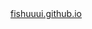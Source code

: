<!DOCTYPE html>
<html>
  <body>
    <a target="blank" href="fishuuui.github.io">fishuuui.github.io</a>
  </body>
</html>
